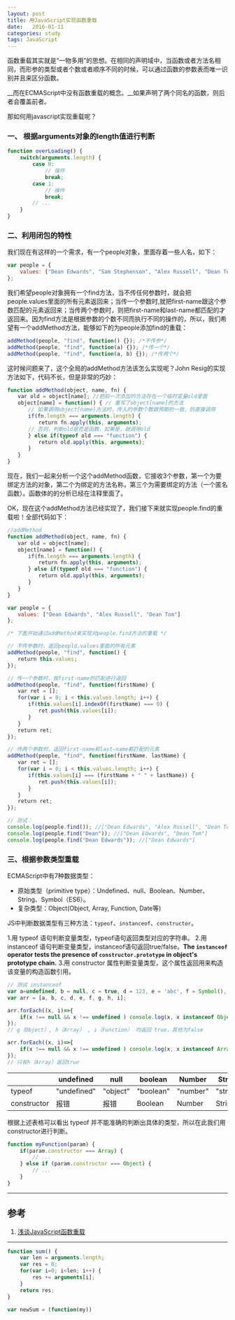 ```yaml
---
layout: post
title: 用JavaScript实现函数重载
date:   2016-01-11
categories: study
tags: JavaScript
---
```


函数重载其实就是“一物多用”的思想。在相同的声明域中，当函数或者方法名相同，而形参的类型或者个数或者顺序不同的时候，可以通过函数的参数表而唯一识别并且来区分函数。

__而在ECMAScript中没有函数重载的概念。__如果声明了两个同名的函数，则后者会覆盖前者。

那如何用javascript实现重载呢？

### 一、 根据arguments对象的length值进行判断

``` javascript
function overLoading() {
    switch(arguments.length) {
        case 0:
            // 操作
            break;
        case 1:
            // 操作
            break;
        // ...
    }
}
```

### 二、利用闭包的特性

我们现在有这样的一个需求，有一个people对象，里面存着一些人名，如下：

``` javascript
var people = {
    values: ["Dean Edwards", "Sam Stephenson", "Alex Russell", "Dean Tom"]
};
```

我们希望people对象拥有一个find方法，当不传任何参数时，就会把people.values里面的所有元素返回来；当传一个参数时,就把first-name跟这个参数匹配的元素返回来；当传两个参数时，则把first-name和last-name都匹配的才返回来。因为find方法是根据参数的个数不同而执行不同的操作的，所以，我们希望有一个addMethod方法，能够如下的为people添加find的重载：

``` javascript
addMethod(people, "find", function() {}); /*不传参*/
addMethod(people, "find", function(a) {}); /*传一个*/
addMethod(people, "find", function(a, b) {}); /*传两个*/
```

这时候问题来了，这个全局的addMethod方法该怎么实现呢？John Resig的实现方法如下，代码不长，但是非常的巧妙：

``` javascript
function addMethod(object, name, fn) {
　　var old = object[name]; //把前一次添加的方法存在一个临时变量old里面
　　object[name] = function() { // 重写了object[name]的方法
　　　　// 如果调用object[name]方法时，传入的参数个数跟预期的一致，则直接调用
　　　　if(fn.length === arguments.length) {
　　　　　　return fn.apply(this, arguments);
　　　　// 否则，判断old是否是函数，如果是，就调用old
　　　　} else if(typeof old === "function") {
　　　　　　return old.apply(this, arguments);
　　　　}
　　}
}
```

现在，我们一起来分析一个这个addMethod函数，它接收3个参数，第一个为要绑定方法的对象，第二个为绑定的方法名称，第三个为需要绑定的方法（一个匿名函数）。函数体的的分析已经在注释里面了。

OK，现在这个addMethod方法已经实现了，我们接下来就实现people.find的重载啦！全部代码如下：

``` javascript
//addMethod
function addMethod(object, name, fn) {
　　var old = object[name];
　　object[name] = function() {
　　　　if(fn.length === arguments.length) {
　　　　　　return fn.apply(this, arguments);
　　　　} else if(typeof old === "function") {
　　　　　　return old.apply(this, arguments);
　　　　}
　　}
}

var people = {
　　values: ["Dean Edwards", "Alex Russell", "Dean Tom"]
};

/* 下面开始通过addMethod来实现对people.find方法的重载 */

// 不传参数时，返回peopld.values里面的所有元素
addMethod(people, "find", function() {
　　return this.values;
});

// 传一个参数时，按first-name的匹配进行返回
addMethod(people, "find", function(firstName) {
　　var ret = [];
　　for(var i = 0; i < this.values.length; i++) {
　　　　if(this.values[i].indexOf(firstName) === 0) {
　　　　　　ret.push(this.values[i]);
　　　　}
　　}
　　return ret;
});

// 传两个参数时，返回first-name和last-name都匹配的元素
addMethod(people, "find", function(firstName, lastName) {
　　var ret = [];
　　for(var i = 0; i < this.values.length; i++) {
　　　　if(this.values[i] === (firstName + " " + lastName)) {
　　　　　　ret.push(this.values[i]);
　　　　}
　　}
　　return ret;
});

// 测试：
console.log(people.find()); //["Dean Edwards", "Alex Russell", "Dean Tom"]
console.log(people.find("Dean")); //["Dean Edwards", "Dean Tom"]
console.log(people.find("Dean Edwards")); //["Dean Edwards"]
```

### 三、根据参数类型重载

ECMAScript中有7种数据类型：
+ 原始类型（primitive type）：Undefined、null、Boolean、Number、String、Symbol（ES6）。
+ 复杂类型：Object(Object, Array, Function, Date等)

JS中判断数据类型有三种方法：`typeof`、`instanceof`、`constructor`。

1.用 typeof 语句判断变量类型，typeof语句返回类型对应的字符串。
2.用 instanceof 语句判断变量类型，instanceof语句返回true/false。**The `instanceof` operator tests the presence of `constructor.prototype` in object's prototype chain.**
3.用 constructor 属性判断变量类型，这个属性返回用来构造该变量的构造函数引用。

```javascript
// 测试 instanceof
var a=undefined, b = null, c = true, d = 123, e = 'abc', f = Symbol(), g = {name: 'G'}, h = [1,2,3], i = function(){console.log('I')};
var arr = [a, b, c, d, e, f, g, h, i];

arr.forEach((x, i)=>{
    if(x !== null && x !== undefined ) console.log(x, x instanceof Object)
});
// g（Object）, h（Array） , i（Function） 均返回 true，其他为false

arr.forEach((x, i)=>{
    if(x !== null && x !== undefined ) console.log(x, x instanceof Array)
});
// 只有h（Array）返回true

```

|             | undefined |  null    | boolean | Number | String | Symbol | Object  | Array | Function |
| --------    | -----     |  -----   | -----   | -----  | -----  | -----  | -----  | -----  | -----  |
| typeof      | "undefined" |  "object"  | "boolean" | "number" | "string" | "symbol" | "object" | "object" | "function" |
| constructor | 报错       |  报错     | Boolean | Number | String | Symbol | Object | Array | Function |

根据上述表格可以看出 typeof 并不能准确的判断出具体的类型，所以在此我们用constructor进行判断。

``` javascript
function myFunction(param) {
    if(param.constructor === Array) {
        // ...
    } else if (param.constructor === Object) {
        // ...
    }
}
```

---

## 参考

1. [浅谈JavaScript函数重载](https://www.cnblogs.com/yugege/p/5539020.html)

---

``` javascript
function sum() {
    var len = arguments.length;
    var res = 0;
    for(var i=0; i<len; i++) {
        res += arguments[i];
    }
    return res;
}

var newSum = (function(my))
```